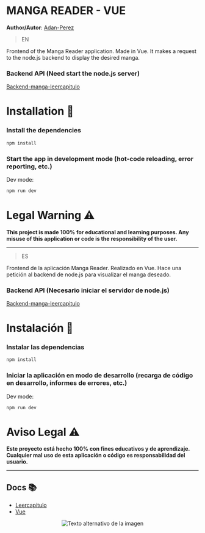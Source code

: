 # MANGA READER - VUE
**Author/Autor**: [Adan-Perez](https://github.com/Adan-Perez)

> EN

Frontend of the Manga Reader application. Made in Vue. It makes a request to the node.js backend to display the desired manga.

### Backend API (Need start the node.js server)
[Backend-manga-leercapitulo](https://github.com/Adan-Perez/Backend-manga-leercapitulo)

# Installation 🚀

### Install the dependencies

```bash
npm install
```

### Start the app in development mode (hot-code reloading, error reporting, etc.)

Dev mode:

```bash
npm run dev
```

# Legal Warning ⚠

**This project is made 100% for educational and learning purposes. Any misuse of this application or code is the responsibility of the user.**

---

> ES

Frontend de la aplicación Manga  Reader. Realizado en Vue. Hace una petición al backend de node.js para visualizar el manga deseado.

### Backend API (Necesario iniciar el servidor de node.js)
[Backend-manga-leercapitulo](https://github.com/Adan-Perez/Backend-manga-leercapitulo)

# Instalación 🚀

### Instalar las dependencias

```bash
npm install
```

### Iniciar la aplicación en modo de desarrollo (recarga de código en desarrollo, informes de errores, etc.)

Dev mode:

```bash
npm run dev
```

# Aviso Legal ⚠

**Este proyecto está hecho 100% con fines educativos y de aprendizaje. Cualquier mal uso de esta aplicación o código es responsabilidad del usuario.**

---

## Docs 📚

-   [Leercapitulo](https://www.leercapitulo.com/)
-   [Vue](https://vuejs.org/)

<p align="center" 
    style="width: 100%; height: 100%;"
>
  <img src="https://storage.googleapis.com/sticker-prod/Wren242GEdiHYWm6ZGJp/5.png" alt="Texto alternativo de la imagen">
</p>
